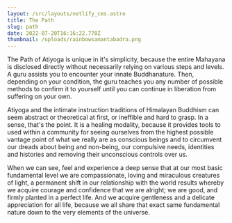 ```yaml
---
layout: /src/layouts/netlify_cms.astro
title: The Path
slug: path
date: 2022-07-20T16:16:22.770Z
thumbnail: /uploads/rainbowsamantabadra.png
---
```


The Path of Atiyoga is unique in it's simplicity, because the entire Mahayana is disclosed directly without necessarily relying on various steps and levels. A guru assists you to encounter your innate Buddhanature. Then, depending on your condition, the guru teaches you any number of possible methods to confirm it to yourself until you can continue in liberation from suffering on your own.

Atiyoga and the intimate instruction traditions of Himalayan Buddhism can seem abstract or theoretical at first, or ineffible and hard to grasp. In a sense, that's the point. It is a healing modality, because it provides tools to used within a community for seeing ourselves from the highest possible vantage point of what we really are as conscious beings and to circumvent our dreads about being and non-being, our compulsive needs, identities and histories and removing their unconscious controls over us.

When we can see, feel and experience a deep sense that at our most basic fundamental level we are compassionate, loving and miraculous creatures of light, a permanent shift in our relationship with the world results whereby we acquire courage and confidence that we are alright; we are good, and firmly planted in a perfect life. And we acquire gentleness and a delicate appreciation for all life, because we all share that exact same fundamental nature down to the very elements of the universe.
